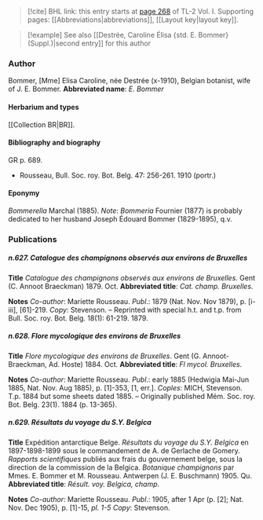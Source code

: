 > [!cite] BHL link: this entry starts at [page 268](https://www.biodiversitylibrary.org/page/33120399) of TL-2 Vol. I.
> Supporting pages: [[Abbreviations|abbreviations]], [[Layout key|layout key]].

> [!example] See also [[Destrée, Caroline Élisa {std. E. Bommer} (Suppl.)|second entry]] for this author

### Author

Bommer, \[Mme\] Elisa Caroline, née Destrée (x-1910), Belgian botanist, wife of J. E. Bommer. 
**Abbreviated name**: *E. Bommer*

#### Herbarium and types

[[Collection BR|BR]].

#### Bibliography and biography

GR p. 689.
- Rousseau, Bull. Soc. roy. Bot. Belg. 47: 256-261. 1910 (portr.)

#### Eponymy

*Bommerella* Marchal (1885).
*Note*: *Bommeria* Fournier (1877) is probably dedicated to her husband Joseph Édouard Bommer (1829-1895), q.v.

### Publications

##### n.627. Catalogue des champignons observés aux environs de Bruxelles

**Title**
*Catalogue des champignons observés aux environs de Bruxelles*. Gent (C. Annoot Braeckman) 1879. Oct.
**Abbreviated title**: *Cat. champ. Bruxelles*.

**Notes**
*Co-author*: Mariette Rousseau.
*Publ*.: 1879 (Nat. Nov. Nov 1879), p. \[i-iii\], \[61\]-219. *Copy*: Stevenson. – Reprinted with special h.t. and t.p. from Bull. Soc. roy. Bot. Belg. 18(1): 61-219. 1879.

##### n.628. Flore mycologique des environs de Bruxelles

**Title**
*Flore mycologique des environs de Bruxelles*. Gent (G. Annoot-Braeckman, Ad. Hoste) 1884. Oct.
**Abbreviated title**: *Fl mycol. Bruxelles*.

**Notes**
*Co-author*: Mariette Rousseau.
*Publ*.: early 1885 (Hedwigia Mai-Jun 1885, Nat. Nov. Aug 1885), p. \[1\]-353, \[1, err.\].
*Coples*: MICH, Stevenson. T.p. 1884 but some sheets dated 1885. – Originally published Mém. Soc. roy. Bot. Belg. 23(1). 1884 (p. 13-365).

##### n.629. Résultats du voyage du S.Y. Belgica

**Title**
Expédition antarctique Belge. *Résultats du voyage du S.Y. Belgica* en 1897-1898-1899 sous le commandement de A. de Gerlache de Gomery. *Rapports scientifiques* publiés aux frais du gouvernement belge, sous la direction de la commission de la Belgica. *Botanique champignons* par Mmes. E. Bommer et M. Rousseau. Antwerpen (J. E. Buschmann) 1905. Qu.
**Abbreviated title**: *Résult. voy. Belgica, champ.*

**Notes**
*Co-author*: Mariette Rousseau.
*Publ*.: 1905, after 1 Apr (p. \[2\]; Nat. Nov. Dec 1905), p. \[1\]-15, *pl. 1-5 Copy*: Stevenson.

